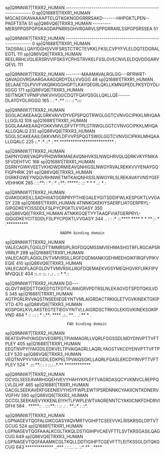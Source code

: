 sp|Q9NNW7|TRXR2_HUMAN      ------------------------------------------------------------	0
sp|Q16881|TRXR1_HUMAN      MGCAEGKAVAAAAPTELQTKGKNGDGRRRSAKD-------HHPGKTLPEN--PAGFTSTA	51
sp|Q86VQ6|TRXR3_HUMAN      ---------MERSPPQSPGPGKAGDAPNRRSGHVRGARVLSPPGRRARLSSPGPSRSSEA	51
                                                                                       

sp|Q9NNW7|TRXR2_HUMAN      ------------------------------------------------------------	0
sp|Q16881|TRXR1_HUMAN      TADSRALLQAYIDGHSVVIFSRSTCTRCTEVKKLFKSLCVPYFVLELDQTEDGRALEGTL	111
sp|Q86VQ6|TRXR3_HUMAN      REELRRHLVGLIERSRVVIFSKSYCPHSTRVKELFSSLGVECNVLELDQVDDGARVQEVL	111
                                                                                       

sp|Q9NNW7|TRXR2_HUMAN      --------MAAMAVALRGLGG---RFRWRT-QAVAGGVRGAARGAAAGQRDYDLLVVGGG	48
sp|Q16881|TRXR1_HUMAN      SELAAETDLPVVFVKQRKIGGHGPTLKAYQEGRLQKLLKMNGPEDLPKSYDYDLIIIGGG	171
sp|Q86VQ6|TRXR3_HUMAN      SEITNQKTVPNIFVNKVHVGGCDQTFQAYQSGLLQKLLQE------DLAYDYDLIIIGGG	165
                                   :  : *    :**    ::      :   ::           ****:::***

sp|Q9NNW7|TRXR2_HUMAN      SGGLACAKEAAQLGRKVAVVDYVEPSPQGTRWGLGGTCVNVGCIPKKLMHQAALLGGLIQ	108
sp|Q16881|TRXR1_HUMAN      SGGLAAAKEAAQYGKKVMVLDFVTPTPLGTRWGLGGTCVNVGCIPKKLMHQAALLGQALQ	231
sp|Q86VQ6|TRXR3_HUMAN      SGGLSCAKEAAILGKKVMVLDFVVPSPQGTSWGLGGTCVNVGCIPKKLMHQAALLGQALC	225
                           ****:.*****  *:** *:*:* *:* ** *************************  : 

sp|Q9NNW7|TRXR2_HUMAN      DAPNYGWEVAQPVPHDWRKMAEAVQNHVKSLNWGHRVQLQDRKVKYFNIKASFVDEHTVC	168
sp|Q16881|TRXR1_HUMAN      DSRNYGWKVEETVKHDWDRMIEAVQNHIGSLNWGYRVALREKKVVYENAYGQFIGPHRIK	291
sp|Q86VQ6|TRXR3_HUMAN      DSRKFGWEYNQQVRHNWETMTKAIQNHISSLNWGYRLSLREKAVAYVNSYGEFVEHHKIK	285
                           *: ::**:  : * *:*  * :*:***: *****:*: *::: * * *  ..*:  * : 

sp|Q9NNW7|TRXR2_HUMAN      GVAKGGKEILLSADHIIIATGGRPRYPTHIEGALEYGITSDDIFWLKESPGKTLVVGASY	228
sp|Q16881|TRXR1_HUMAN      ATNNKGKEKIYSAERFLIATGERPRYL-GIPGDKEYCISSDDLFSLPYCPGKTLVVGASY	350
sp|Q86VQ6|TRXR3_HUMAN      ATNKKGQETYYTAAQFVIATGERPRYL-GIQGDKEYCITSDDLFSLPYCPGKTLVVGASY	344
                           .. : *:*   :* :::**** ****   * *  ** *:***:* *  .***********
                         
                             NADPH binding domain
sp|Q9NNW7|TRXR2_HUMAN      VALECAGFLTGIGLDTTIMMRSIPLRGFDQQMSSMVIEHMASHGTRFLRGCAPSRVRRLP	288
sp|Q16881|TRXR1_HUMAN      VALECAGFLAGIGLDVTVMVRSILLRGFDQDMANKIGEHMEEHGIKFIRQFVPIKVEQIE	410
sp|Q86VQ6|TRXR3_HUMAN      VALECAGFLAGFGLDVTVMVRSILLRGFDQEMAEKVGSYMEQHGVKFLRKFIPVMVQQLE	404
                           *********:*:***.*:*:*** ******:*:. : .:* .** :*:*   *  *.:: 

sp|Q9NNW7|TRXR2_HUMAN      DG---QLQVTWEDSTTGKEDTGTFDTVLWAIGRVPDTRSLNLEKAGVDTSPDTQKILVDS	345
sp|Q16881|TRXR1_HUMAN      AGTPGRLRVVAQSTNSEEIIEGEYNTVMLAIGRDACTRKIGLETVGVKINEKTGKIPVTD	470
sp|Q86VQ6|TRXR3_HUMAN      KGSPGKLKVLAKSTEGTETIEGVYNTVLLAIGRDSCTRKIGLEKIGVKINEKSGKIPVND	464
                            *   :*:*  :.:   :   * ::**: ****   **.:.**. **. . .: ** * .
                           
                                FAD binding domain
sp|Q9NNW7|TRXR2_HUMAN      REATSVPHIYAIGDVVEGRPELTPIAIMAGRLLVQRLFGGSSDLMDYDNVPTTVFTPLEY	405
sp|Q16881|TRXR1_HUMAN      EEQTNVPYIYAIGDILEDKVELTPVAIQAGRLLAQRLYAGSTVKCDYENVPTTVFTPLEY	530
sp|Q86VQ6|TRXR3_HUMAN      VEQTNVPYVYAVGDILEDKPELTPVAIQSGKLLAQRLFGASLEKCDYINVPTTVFTPLEY	524
                            * *.**::**:**::*.: ****:** :*:**.***:..*    ** ************

sp|Q9NNW7|TRXR2_HUMAN      GCVGLSEEEAVARHGQEHVEVYHAHYKPLEFTVAGRDASQCYVKMVCLREPPQLVLGLHF	465
sp|Q16881|TRXR1_HUMAN      GACGLSEEKAVEKFGEENIEVYHSYFWPLEWTIPSRDNNKCYAKIICNTKDNERVVGFHV	590
sp|Q86VQ6|TRXR3_HUMAN      GCCGLSEEKAIEVYKKENLEIYHTLFWPLEWTVAGRENNTCYAKIICNKFDHDRVIGFHI	584
                           *. *****:*:  . :*::*:**: : ***:*: .*: . **.*::*     : *:*:*.

sp|Q9NNW7|TRXR2_HUMAN      LGPNAGEVTQGFALGIKCGASYAQVMRTVGIHPTCSEEVVKLRISKRSGLDPTVTGCUG	524
sp|Q16881|TRXR1_HUMAN      LGPNAGEVTQGFAAALKCGLTKKQLDSTIGIHPVCAEVFTTLSVTKRSGASILQAGCUG	649
sp|Q86VQ6|TRXR3_HUMAN      LGPNAGEVTQGFAAAMKCGLTKQLLDDTIGIHPTCGEVFTTLEITKSSGLDITQKGCUG	643
                           ************* .:*** :   :  *:****.*.* ...* ::* ** .    ****
